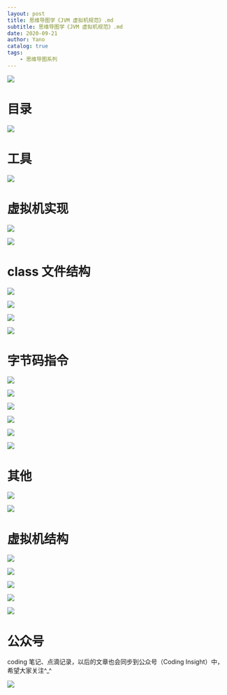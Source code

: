 ```yaml
---
layout: post
title: 思维导图学《JVM 虚拟机规范》.md
subtitle: 思维导图学《JVM 虚拟机规范》.md
date: 2020-09-21
author: Yano
catalog: true
tags:
    - 思维导图系列
---
```


![](http://yano.oss-cn-beijing.aliyuncs.com/2020-09-19-095525.jpg)

# 目录

![](http://yano.oss-cn-beijing.aliyuncs.com/2020-09-21-024135.png)

# 工具

![](http://yano.oss-cn-beijing.aliyuncs.com/2020-09-21-021828.png)

# 虚拟机实现

![](http://yano.oss-cn-beijing.aliyuncs.com/2020-09-21-021950.png)

![](http://yano.oss-cn-beijing.aliyuncs.com/2020-09-21-022023.png)

# class 文件结构

![](http://yano.oss-cn-beijing.aliyuncs.com/2020-09-21-022056.png)

![](http://yano.oss-cn-beijing.aliyuncs.com/2020-09-21-022138.png)

![](http://yano.oss-cn-beijing.aliyuncs.com/2020-09-21-022208.png)

![](http://yano.oss-cn-beijing.aliyuncs.com/2020-09-21-022302.png)

# 字节码指令

![](http://yano.oss-cn-beijing.aliyuncs.com/2020-09-21-022335.png)

![](http://yano.oss-cn-beijing.aliyuncs.com/2020-09-21-022411.png)

![](http://yano.oss-cn-beijing.aliyuncs.com/2020-09-21-024315.png)

![](http://yano.oss-cn-beijing.aliyuncs.com/2020-09-21-022635.png)

![](http://yano.oss-cn-beijing.aliyuncs.com/2020-09-21-022724.png)

![](http://yano.oss-cn-beijing.aliyuncs.com/2020-09-21-022748.png)

# 其他

![](http://yano.oss-cn-beijing.aliyuncs.com/2020-09-21-022818.png)

![](http://yano.oss-cn-beijing.aliyuncs.com/2020-09-21-024514.png)

# 虚拟机结构

![](http://yano.oss-cn-beijing.aliyuncs.com/2020-09-21-023614.png)

![](http://yano.oss-cn-beijing.aliyuncs.com/2020-09-21-023705.png)

![](http://yano.oss-cn-beijing.aliyuncs.com/2020-09-21-023741.png)

![](http://yano.oss-cn-beijing.aliyuncs.com/2020-09-21-023822.png)

![](http://yano.oss-cn-beijing.aliyuncs.com/2020-09-21-023843.png)

# 公众号

coding 笔记、点滴记录，以后的文章也会同步到公众号（Coding Insight）中，希望大家关注^_^

![](http://yano.oss-cn-beijing.aliyuncs.com/2019-07-29-qrcode_for_gh_a26ce4572791_258.jpg)
